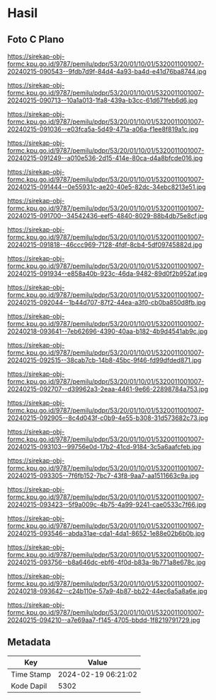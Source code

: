 # Hasil

## Foto C Plano

https://sirekap-obj-formc.kpu.go.id/9787/pemilu/pdpr/53/20/01/10/01/5320011001007-20240215-090543--9fdb7d9f-84d4-4a93-ba4d-e41d76ba8744.jpg

https://sirekap-obj-formc.kpu.go.id/9787/pemilu/pdpr/53/20/01/10/01/5320011001007-20240215-090713--10a1a013-1fa8-439a-b3cc-61d671feb6d6.jpg

https://sirekap-obj-formc.kpu.go.id/9787/pemilu/pdpr/53/20/01/10/01/5320011001007-20240215-091036--e03fca5a-5d49-471a-a06a-f1ee8f819a1c.jpg

https://sirekap-obj-formc.kpu.go.id/9787/pemilu/pdpr/53/20/01/10/01/5320011001007-20240215-091249--a010e536-2d15-414e-80ca-d4a8bfcde016.jpg

https://sirekap-obj-formc.kpu.go.id/9787/pemilu/pdpr/53/20/01/10/01/5320011001007-20240215-091444--0e55931c-ae20-40e5-82dc-34ebc8213e51.jpg

https://sirekap-obj-formc.kpu.go.id/9787/pemilu/pdpr/53/20/01/10/01/5320011001007-20240215-091700--34542436-eef5-4840-8029-88b4db75e8cf.jpg

https://sirekap-obj-formc.kpu.go.id/9787/pemilu/pdpr/53/20/01/10/01/5320011001007-20240215-091818--46ccc969-7128-4fdf-8cb4-5df09745882d.jpg

https://sirekap-obj-formc.kpu.go.id/9787/pemilu/pdpr/53/20/01/10/01/5320011001007-20240215-091934--e858a40b-923c-46da-9482-89d0f2b952af.jpg

https://sirekap-obj-formc.kpu.go.id/9787/pemilu/pdpr/53/20/01/10/01/5320011001007-20240215-092044--1b44d707-87f2-44ea-a3f0-cb0ba850d8fb.jpg

https://sirekap-obj-formc.kpu.go.id/9787/pemilu/pdpr/53/20/01/10/01/5320011001007-20240218-093641--7eb62696-4390-40aa-b182-4b9d4541ab9c.jpg

https://sirekap-obj-formc.kpu.go.id/9787/pemilu/pdpr/53/20/01/10/01/5320011001007-20240215-092515--38cab7cb-14b8-45bc-9f46-fd99dfded871.jpg

https://sirekap-obj-formc.kpu.go.id/9787/pemilu/pdpr/53/20/01/10/01/5320011001007-20240215-092707--d39962a3-2eaa-4461-9e66-22898784a753.jpg

https://sirekap-obj-formc.kpu.go.id/9787/pemilu/pdpr/53/20/01/10/01/5320011001007-20240215-092905--8c4d043f-c0b9-4e55-b308-31d573682c73.jpg

https://sirekap-obj-formc.kpu.go.id/9787/pemilu/pdpr/53/20/01/10/01/5320011001007-20240215-093103--99756e0d-17b2-41cd-9184-3c5a6aafcfeb.jpg

https://sirekap-obj-formc.kpu.go.id/9787/pemilu/pdpr/53/20/01/10/01/5320011001007-20240215-093305--7f6fb152-7bc7-43f8-9aa7-aa1511663c9a.jpg

https://sirekap-obj-formc.kpu.go.id/9787/pemilu/pdpr/53/20/01/10/01/5320011001007-20240215-093423--5f9a009c-4b75-4a99-9241-cae0533c7f66.jpg

https://sirekap-obj-formc.kpu.go.id/9787/pemilu/pdpr/53/20/01/10/01/5320011001007-20240215-093546--abda31ae-cda1-4da1-8652-1e88e02b6b0b.jpg

https://sirekap-obj-formc.kpu.go.id/9787/pemilu/pdpr/53/20/01/10/01/5320011001007-20240215-093756--b8a646dc-ebf6-4f0d-b83a-9b771a8e678c.jpg

https://sirekap-obj-formc.kpu.go.id/9787/pemilu/pdpr/53/20/01/10/01/5320011001007-20240218-093642--c24b110e-57a9-4b87-bb22-44ec6a5a8a6e.jpg

https://sirekap-obj-formc.kpu.go.id/9787/pemilu/pdpr/53/20/01/10/01/5320011001007-20240215-094210--a7e69aa7-f145-4705-bbdd-1f8219791729.jpg


## Metadata

| Key        | Value               |
| ---------- | ------------------- |
| Time Stamp | 2024-02-19 06:21:02 |
| Kode Dapil | 5302                |



